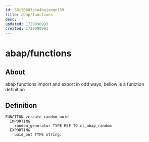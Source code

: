 ```yaml
---
id: 38i50b83c4o4bajsmqn139
title: abap/functions
desc: ''
updated: 1729090993
created: 1729090993
---
```

# abap/functions

## About

abap functions import and export in odd ways,
bellow is a function definition

## Definition

```
FUNCTION zcreate_random_uuid
  IMPORTING
    random_generator TYPE REF TO cl_abap_random
  EXPORTING
    uuid_out TYPE string.
```
